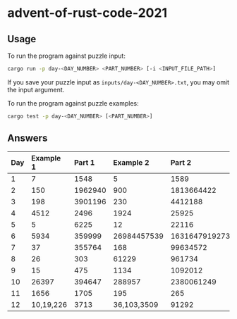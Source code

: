 # advent-of-rust-code-2021

## Usage

To run the program against puzzle input:
```bash
cargo run -p day-<DAY_NUMBER> <PART_NUMBER> [-i <INPUT_FILE_PATH>]
```

If you save your puzzle input as `inputs/day-<DAY_NUMBER>.txt`, you may omit the input argument.

To run the program against puzzle examples:
```bash
cargo test -p day-<DAY_NUMBER> [<PART_NUMBER>]
```

## Answers

| Day | Example 1 | Part 1 | Example 2 | Part 2 |
| :- | :- | :- | :- | :- |
| 1 | 7 | 1548 | 5 | 1589 |
| 2 | 150 | 1962940 | 900 | 1813664422 |
| 3 | 198 | 3901196 | 230 | 4412188 |
| 4 | 4512 | 2496 | 1924 | 25925 |
| 5 | 5 | 6225 | 12 | 22116 |
| 6 | 5934 | 359999 | 26984457539 | 1631647919273 |
| 7 | 37 | 355764 | 168 | 99634572 |
| 8 | 26 | 303 | 61229 | 961734 |
| 9 | 15 | 475 | 1134 | 1092012 |
| 10 | 26397 | 394647 | 288957 | 2380061249 |
| 11 | 1656 | 1705 | 195 | 265 |
| 12 | 10,19,226 | 3713 | 36,103,3509 | 91292 |
